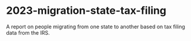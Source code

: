 # 2023-migration-state-tax-filing
A report on people migrating from one state to another based on tax filing data from the IRS.
